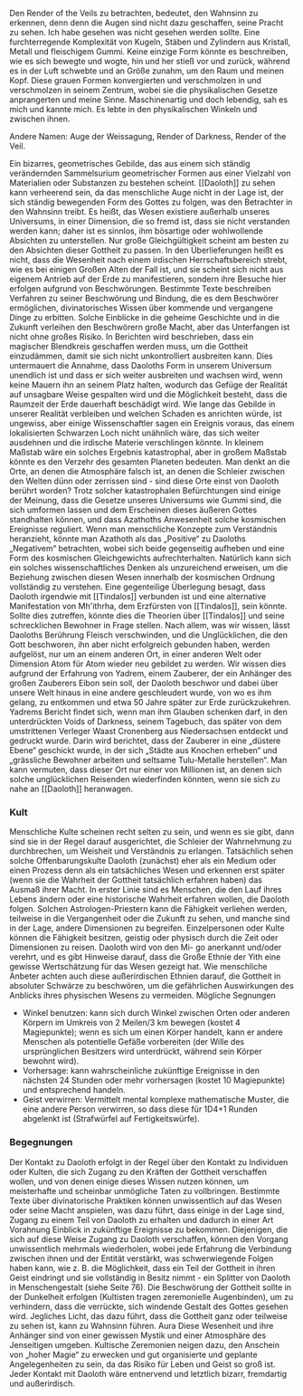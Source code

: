 Den Render of the Veils zu betrachten, bedeutet, den Wahnsinn zu erkennen, denn denn die Augen sind nicht dazu geschaffen, seine Pracht zu sehen. Ich habe gesehen was nicht gesehen werden sollte. Eine furchterregende Komplexität von Kugeln, Stäben und Zylindern aus Kristall, Metall und fleischigem Gummi. Keine einzige Form könnte es beschreiben, wie es sich bewegte und wogte, hin und her stieß vor und zurück, während es in der Luft schwebte und an Größe zunahm, um den Raum und meinen Kopf. Diese grauen Formen konvergierten und verschmolzen in und verschmolzen in seinem Zentrum, wobei sie die physikalischen Gesetze anprangerten und meine Sinne. Maschinenartig und doch lebendig, sah es mich und kannte mich. Es lebte in den physikalischen Winkeln und zwischen ihnen.

Andere Namen: Auge der Weissagung, Render of Darkness, Render of the Veil.

Ein bizarres, geometrisches Gebilde, das aus einem sich ständig verändernden Sammelsurium geometrischer Formen aus einer Vielzahl von Materialien oder Substanzen zu bestehen scheint. [[Daoloth]] zu sehen kann verheerend sein, da das menschliche Auge nicht in der Lage ist, der sich ständig bewegenden Form des Gottes zu folgen, was den Betrachter in den Wahnsinn treibt. Es heißt, das Wesen existiere außerhalb unseres Universums, in einer Dimension, die so fremd ist, dass sie nicht verstanden werden kann; daher ist es sinnlos, ihm bösartige oder wohlwollende Absichten zu unterstellen. Nur große Gleichgültigkeit scheint am besten zu den Absichten dieser Gottheit zu passen. In den Überlieferungen heißt es nicht, dass die Wesenheit nach einem irdischen Herrschaftsbereich strebt, wie es bei einigen Großen Alten der Fall ist, und sie scheint sich nicht aus eigenem Antrieb auf der Erde zu manifestieren, sondern ihre Besuche hier erfolgen aufgrund von Beschwörungen. Bestimmte Texte beschreiben Verfahren zu seiner Beschwörung und Bindung, die es dem Beschwörer ermöglichen, divinatorisches Wissen über kommende und vergangene Dinge zu erbitten. Solche Einblicke in die geheime Geschichte und in die Zukunft verleihen den Beschwörern große Macht, aber das Unterfangen ist nicht ohne großes Risiko. In Berichten wird beschrieben, dass ein magischer Blendkreis geschaffen werden muss, um die Gottheit einzudämmen, damit sie sich nicht unkontrolliert ausbreiten kann. Dies untermauert die Annahme, dass Daoloths Form in unserem Universum unendlich ist und dass er sich weiter ausbreiten und wachsen wird, wenn keine Mauern ihn an seinem Platz halten, wodurch das Gefüge der Realität auf unsagbare Weise gespalten wird und die Möglichkeit besteht, dass die Raumzeit der Erde dauerhaft beschädigt wird. Wie lange das Gebilde in unserer Realität verbleiben und welchen Schaden es anrichten würde, ist ungewiss, aber einige Wissenschaftler sagen ein Ereignis voraus, das einem lokalisierten Schwarzen Loch nicht unähnlich wäre, das sich weiter ausdehnen und die irdische Materie verschlingen könnte. In kleinem Maßstab wäre ein solches Ergebnis katastrophal, aber in großem Maßstab könnte es den Verzehr des gesamten Planeten bedeuten. Man denkt an die Orte, an denen die Atmosphäre falsch ist, an denen die Schleier zwischen den Welten dünn oder zerrissen sind - sind diese Orte einst von Daoloth berührt worden? Trotz solcher katastrophalen Befürchtungen sind einige der Meinung, dass die Gesetze unseres Universums wie Gummi sind, die sich umformen lassen und dem Erscheinen dieses äußeren Gottes standhalten können, und dass Azathoths Anwesenheit solche kosmischen Ereignisse reguliert. Wenn man menschliche Konzepte zum Verständnis heranzieht, könnte man Azathoth als das „Positive“ zu Daoloths „Negativem“ betrachten, wobei sich beide gegenseitig aufheben und eine Form des kosmischen Gleichgewichts aufrechterhalten. Natürlich kann sich ein solches wissenschaftliches Denken als unzureichend erweisen, um die Beziehung zwischen diesen Wesen innerhalb der kosmischen Ordnung vollständig zu verstehen. Eine gegenteilige Überlegung besagt, dass Daoloth irgendwie mit [[Tindalos]] verbunden ist und eine alternative Manifestation von Mh'ithrha, dem Erzfürsten von [[Tindalos]], sein könnte. Sollte dies zutreffen, könnte dies die Theorien über [[Tindalos]] und seine schrecklichen Bewohner in Frage stellen. Nach allem, was wir wissen, lässt Daoloths Berührung Fleisch verschwinden, und die Unglücklichen, die den Gott beschworen, ihn aber nicht erfolgreich gebunden haben, werden aufgelöst, nur um an einem anderen Ort, in einer anderen Welt oder Dimension Atom für Atom wieder neu gebildet zu werden. Wir wissen dies aufgrund der Erfahrung von Yadrem, einem Zauberer, der ein Anhänger des großen Zauberers Eibon sein soll, der Daoloth beschwor und dabei über unsere Welt hinaus in eine andere geschleudert wurde, von wo es ihm gelang, zu entkommen und etwa 50 Jahre später zur Erde zurückzukehren. Yadrems Bericht findet sich, wenn man ihm Glauben schenken darf, in den unterdrückten Voids of Darkness, seinem Tagebuch, das später von dem umstrittenen Verleger Waast Cronenberg aus Niedersachsen entdeckt und gedruckt wurde. Darin wird berichtet, dass der Zauberer in eine „düstere Ebene“ geschickt wurde, in der sich „Städte aus Knochen erheben“ und „grässliche Bewohner arbeiten und seltsame Tulu-Metalle herstellen“. Man kann vermuten, dass dieser Ort nur einer von Millionen ist, an denen sich solche unglücklichen Reisenden wiederfinden könnten, wenn sie sich zu nahe an [[Daoloth]] heranwagen.

### Kult
Menschliche Kulte scheinen recht selten zu sein, und wenn es sie gibt, dann sind sie in der Regel darauf ausgerichtet, die Schleier der Wahrnehmung zu durchbrechen, um Weisheit und Verständnis zu erlangen. Tatsächlich sehen solche Offenbarungskulte Daoloth (zunächst) eher als ein Medium oder einen Prozess denn als ein tatsächliches Wesen und erkennen erst später (wenn sie die Wahrheit der Gottheit tatsächlich erfahren haben) das Ausmaß ihrer Macht. In erster Linie sind es Menschen, die den Lauf ihres Lebens ändern oder eine historische Wahrheit erfahren wollen, die Daoloth folgen. Solchen Astrologen-Priestern kann die Fähigkeit verliehen werden, teilweise in die Vergangenheit oder die Zukunft zu sehen, und manche sind in der Lage, andere Dimensionen zu begreifen. Einzelpersonen oder Kulte können die Fähigkeit besitzen, geistig oder physisch durch die Zeit oder Dimensionen zu reisen. Daoloth wird von den Mi- go anerkannt und/oder verehrt, und es gibt Hinweise darauf, dass die Große Ethnie der Yith eine gewisse Wertschätzung für das Wesen gezeigt hat. Wie menschliche Anbeter achten auch diese außerirdischen Ethnien darauf, die Gottheit in absoluter Schwärze zu beschwören, um die gefährlichen Auswirkungen des Anblicks ihres physischen Wesens zu vermeiden.
Mögliche Segnungen
- Winkel benutzen: kann sich durch Winkel zwischen Orten oder anderen Körpern im Umkreis von 2 Meilen/3 km bewegen (kostet 4 Magiepunkte); wenn es sich um einen Körper handelt, kann er andere Menschen als potentielle Gefäße vorbereiten (der Wille des ursprünglichen Besitzers wird unterdrückt, während sein Körper bewohnt wird).
- Vorhersage: kann wahrscheinliche zukünftige Ereignisse in den nächsten 24 Stunden oder mehr vorhersagen (kostet 10 Magiepunkte) und entsprechend handeln.
- Geist verwirren: Vermittelt mental komplexe mathematische Muster, die eine andere Person verwirren, so dass diese für 1D4+1 Runden abgelenkt ist (Strafwürfel auf Fertigkeitswürfe).

### Begegnungen
Der Kontakt zu Daoloth erfolgt in der Regel über den Kontakt zu Individuen oder Kulten, die sich Zugang zu den Kräften der Gottheit verschaffen wollen, und von denen einige dieses Wissen nutzen können, um meisterhafte und scheinbar unmögliche Taten zu vollbringen. Bestimmte Texte über divinatorische Praktiken können unwissentlich auf das Wesen oder seine Macht anspielen, was dazu führt, dass einige in der Lage sind, Zugang zu einem Teil von Daoloth zu erhalten und dadurch in einer Art Vorahnung Einblick in zukünftige Ereignisse zu bekommen. Diejenigen, die sich auf diese Weise Zugang zu Daoloth verschaffen, können den Vorgang unwissentlich mehrmals wiederholen, wobei jede Erfahrung die Verbindung zwischen ihnen und der Entität verstärkt, was schwerwiegende Folgen haben kann, wie z. B. die Möglichkeit, dass ein Teil der Gottheit in ihren Geist eindringt und sie vollständig in Besitz nimmt - ein Splitter von Daoloth in Menschengestalt (siehe Seite 76). Die Beschwörung der Gottheit sollte in der Dunkelheit erfolgen (Kultisten tragen zeremonielle Augenbinden), um zu verhindern, dass die verrückte, sich windende Gestalt des Gottes gesehen wird. Jegliches Licht, das dazu führt, dass die Gottheit ganz oder teilweise zu sehen ist, kann zu Wahnsinn führen. Aura Diese Wesenheit und ihre Anhänger sind von einer gewissen Mystik und einer Atmosphäre des Jenseitigen umgeben. Kultische Zeremonien neigen dazu, den Anschein von „hoher Magie“ zu erwecken und gut organisierte und geplante Angelegenheiten zu sein, da das Risiko für Leben und Geist so groß ist. Jeder Kontakt mit Daoloth wäre entnervend und letztlich bizarr, fremdartig und außerirdisch.